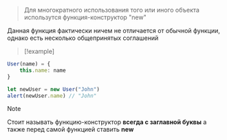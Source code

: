 > Для многократного использования того или иного объекта использутся функция-конструктор "new"

Данная функция фактически ничем не отличается от обычной функции, однако есть несколько общепринятых соглашений

>[!example]
```javascript
User(name) = {
	this.name: name
}

let newUser = new User("John")
alert(newUser.name) // "John"
```

>[!note]
>Стоит называть функцию-конструктор **всегда с заглавной буквы** а также перед самой функцией ставить **new**






 
 